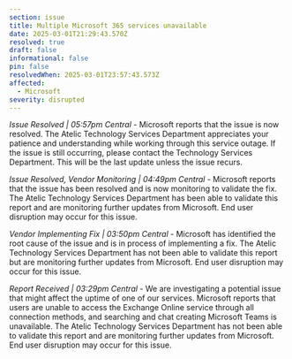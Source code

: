 ```yaml
---
section: issue
title: Multiple Microsoft 365 services unavailable
date: 2025-03-01T21:29:43.570Z
resolved: true
draft: false
informational: false
pin: false
resolvedWhen: 2025-03-01T23:57:43.573Z
affected:
  - Microsoft
severity: disrupted
---
```

*Issue Resolved | 05:57pm Central* - Microsoft reports that the issue is now resolved. The Atelic Technology Services Department appreciates your patience and understanding while working through this service outage. If the issue is still occurring, please contact the Technology Services Department. This will be the last update unless the issue recurs.

*Issue Resolved, Vendor Monitoring | 04:49pm Central* - Microsoft reports that the issue has been resolved and is now monitoring to validate the fix. The Atelic Technology Services Department has been able to validate this report and are monitoring further updates from Microsoft. End user disruption may occur for this issue.

*Vendor Implementing Fix | 03:50pm Central* - Microsoft has identified the root cause of the issue and is in process of implementing a fix. The Atelic Technology Services Department has not been able to validate this report but are monitoring further updates from Microsoft. End user disruption may occur for this issue.

*Report Received | 03:29pm Central* - We are investigating a potential issue that might affect the uptime of one of our services. Microsoft reports that users are unable to access the Exchange Online service through all connection methods, and searching and chat creating Microsoft Teams is unavailable. The Atelic Technology Services Department has not been able to validate this report and are monitoring further updates from Microsoft. End user disruption may occur for this issue.
